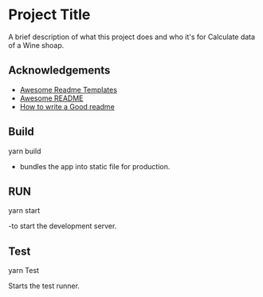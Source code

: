 
# Project Title

A brief description of what this project does and who it's for
Calculate data of a Wine shoap.


## Acknowledgements

 - [Awesome Readme Templates](https://awesomeopensource.com/project/elangosundar/awesome-README-templates)
 - [Awesome README](https://github.com/matiassingers/awesome-readme)
 - [How to write a Good readme](https://bulldogjob.com/news/449-how-to-write-a-good-readme-for-your-github-project)


## Build
yarn build 

- bundles the app into static file for production.







## RUN
yarn start

-to start the development server.

## Test
yarn Test

Starts the test runner.

